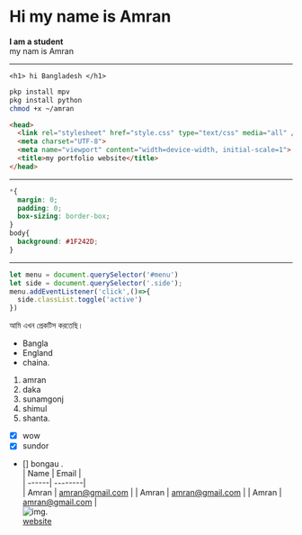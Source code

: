 # Hi my name is Amran
__I am a student__   
my nam is Amran   
___
`<h1> hi Bangladesh </h1>`  
```bash
pkp install mpv
pkg install python
chmod +x ~/amran
```
```html
<head>
  <link rel="stylesheet" href="style.css" type="text/css" media="all" />
  <meta charset="UTF-8">
  <meta name="viewport" content="width=device-width, initial-scale=1">
  <title>my portfolio website</title>
</head>

```
___
```css
*{
  margin: 0;
  padding: 0;
  box-sizing: border-box;
}
body{
  background: #1F242D;
}
```
___
```javascript
let menu = document.querySelector('#menu')
let side = document.querySelector('.side');
menu.addEventListener('click',()=>{
  side.classList.toggle('active')
})
```   
আমি এখন প্রেকটিস করতেছি।   
- Bangla
- England 
- chaina.   
1. amran
  1. daka
  2. sunamgonj 
2. shimul
3. shanta.   
- [x] wow
- [x] sundor
- [] bongau
.   
| Name | Email |   
| ------| --------|   
| Amran | amran@gmail.com |
| Amran | amran@gmail.com |
| Amran | amran@gmail.com |    
![img](pahar.jpeg).   
[website](https://www.google.com)
